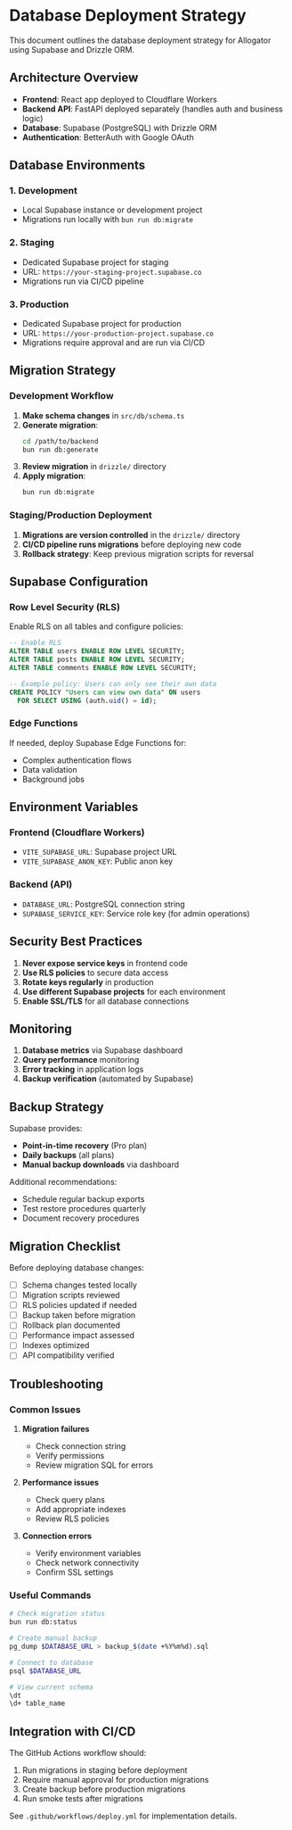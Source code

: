 # Database Deployment Strategy

This document outlines the database deployment strategy for Allogator using Supabase and Drizzle ORM.

## Architecture Overview

- **Frontend**: React app deployed to Cloudflare Workers
- **Backend API**: FastAPI deployed separately (handles auth and business logic)
- **Database**: Supabase (PostgreSQL) with Drizzle ORM
- **Authentication**: BetterAuth with Google OAuth

## Database Environments

### 1. Development

- Local Supabase instance or development project
- Migrations run locally with `bun run db:migrate`

### 2. Staging

- Dedicated Supabase project for staging
- URL: `https://your-staging-project.supabase.co`
- Migrations run via CI/CD pipeline

### 3. Production

- Dedicated Supabase project for production
- URL: `https://your-production-project.supabase.co`
- Migrations require approval and are run via CI/CD

## Migration Strategy

### Development Workflow

1. **Make schema changes** in `src/db/schema.ts`
2. **Generate migration**:
   ```bash
   cd /path/to/backend
   bun run db:generate
   ```
3. **Review migration** in `drizzle/` directory
4. **Apply migration**:
   ```bash
   bun run db:migrate
   ```

### Staging/Production Deployment

1. **Migrations are version controlled** in the `drizzle/` directory
2. **CI/CD pipeline runs migrations** before deploying new code
3. **Rollback strategy**: Keep previous migration scripts for reversal

## Supabase Configuration

### Row Level Security (RLS)

Enable RLS on all tables and configure policies:

```sql
-- Enable RLS
ALTER TABLE users ENABLE ROW LEVEL SECURITY;
ALTER TABLE posts ENABLE ROW LEVEL SECURITY;
ALTER TABLE comments ENABLE ROW LEVEL SECURITY;

-- Example policy: Users can only see their own data
CREATE POLICY "Users can view own data" ON users
  FOR SELECT USING (auth.uid() = id);
```

### Edge Functions

If needed, deploy Supabase Edge Functions for:

- Complex authentication flows
- Data validation
- Background jobs

## Environment Variables

### Frontend (Cloudflare Workers)

- `VITE_SUPABASE_URL`: Supabase project URL
- `VITE_SUPABASE_ANON_KEY`: Public anon key

### Backend (API)

- `DATABASE_URL`: PostgreSQL connection string
- `SUPABASE_SERVICE_KEY`: Service role key (for admin operations)

## Security Best Practices

1. **Never expose service keys** in frontend code
2. **Use RLS policies** to secure data access
3. **Rotate keys regularly** in production
4. **Use different Supabase projects** for each environment
5. **Enable SSL/TLS** for all database connections

## Monitoring

1. **Database metrics** via Supabase dashboard
2. **Query performance** monitoring
3. **Error tracking** in application logs
4. **Backup verification** (automated by Supabase)

## Backup Strategy

Supabase provides:

- **Point-in-time recovery** (Pro plan)
- **Daily backups** (all plans)
- **Manual backup downloads** via dashboard

Additional recommendations:

- Schedule regular backup exports
- Test restore procedures quarterly
- Document recovery procedures

## Migration Checklist

Before deploying database changes:

- [ ] Schema changes tested locally
- [ ] Migration scripts reviewed
- [ ] RLS policies updated if needed
- [ ] Backup taken before migration
- [ ] Rollback plan documented
- [ ] Performance impact assessed
- [ ] Indexes optimized
- [ ] API compatibility verified

## Troubleshooting

### Common Issues

1. **Migration failures**
   - Check connection string
   - Verify permissions
   - Review migration SQL for errors

2. **Performance issues**
   - Check query plans
   - Add appropriate indexes
   - Review RLS policies

3. **Connection errors**
   - Verify environment variables
   - Check network connectivity
   - Confirm SSL settings

### Useful Commands

```bash
# Check migration status
bun run db:status

# Create manual backup
pg_dump $DATABASE_URL > backup_$(date +%Y%m%d).sql

# Connect to database
psql $DATABASE_URL

# View current schema
\dt
\d+ table_name
```

## Integration with CI/CD

The GitHub Actions workflow should:

1. Run migrations in staging before deployment
2. Require manual approval for production migrations
3. Create backup before production migrations
4. Run smoke tests after migrations

See `.github/workflows/deploy.yml` for implementation details.
